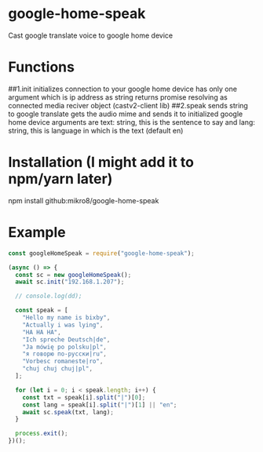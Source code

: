 # google-home-speak
Cast google translate voice to google home device

# Functions
  ##1.init
    initializes connection to your google home device
    has only one argument which is ip address as string
    returns promise resolving as connected media reciver object (castv2-client lib)
  ##2.speak
    sends string to google translate gets the audio mime and sends it to initialized google home device
    arguments are text: string, this is the sentence to say and lang: string, this is language in which is the text (default en)
    
# Installation (I might add it to npm/yarn later)
npm install github:mikro8/google-home-speak

# Example
```js
const googleHomeSpeak = require("google-home-speak");

(async () => {
  const sc = new googleHomeSpeak();
  await sc.init("192.168.1.207");

  // console.log(dd);

  const speak = [
    "Hello my name is bixby",
    "Actually i was lying",
    "HA HA HA",
    "Ich spreche Deutsch|de",
    "Ja mówię po polsku|pl",
    "я говорю по-русски|ru",
    "Vorbesc romaneste|ro",
    "chuj chuj chuj|pl",
  ];

  for (let i = 0; i < speak.length; i++) {
    const txt = speak[i].split("|")[0];
    const lang = speak[i].split("|")[1] || "en";
    await sc.speak(txt, lang);
  }

  process.exit();
})();
```

